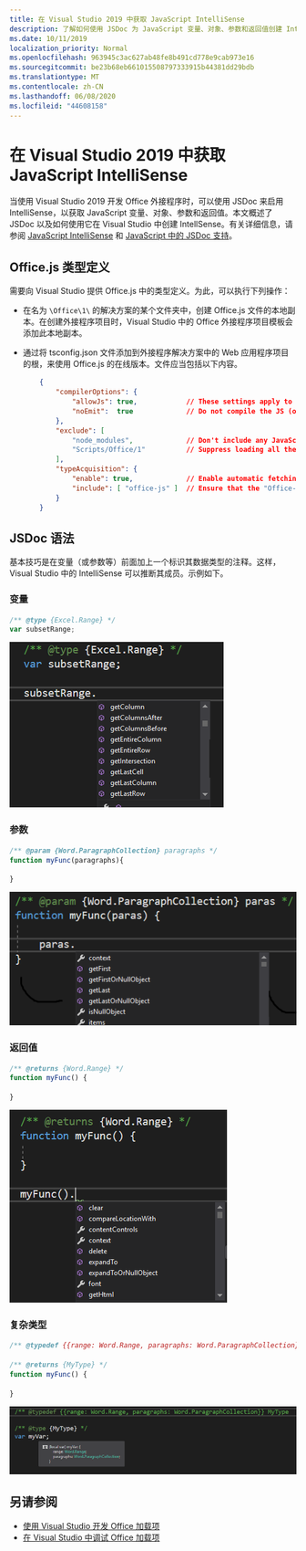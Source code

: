 ```yaml
---
title: 在 Visual Studio 2019 中获取 JavaScript IntelliSense
description: 了解如何使用 JSDoc 为 JavaScript 变量、对象、参数和返回值创建 IntelliSense。
ms.date: 10/11/2019
localization_priority: Normal
ms.openlocfilehash: 963945c3ac627ab48fe8b491cd778e9cab973e16
ms.sourcegitcommit: be23b68eb661015508797333915b44381dd29bdb
ms.translationtype: MT
ms.contentlocale: zh-CN
ms.lasthandoff: 06/08/2020
ms.locfileid: "44608158"
---
```

# <a name="get-javascript-intellisense-in-visual-studio-2019"></a>在 Visual Studio 2019 中获取 JavaScript IntelliSense

当使用 Visual Studio 2019 开发 Office 外接程序时，可以使用 JSDoc 来启用 IntelliSense，以获取 JavaScript 变量、对象、参数和返回值。本文概述了 JSDoc 以及如何使用它在 Visual Studio 中创建 IntellSense。有关详细信息，请参阅 [JavaScript IntelliSense](/visualstudio/ide/javascript-intellisense) 和 [JavaScript 中的 JSDoc 支持](https://github.com/Microsoft/TypeScript/wiki/JsDoc-support-in-JavaScript)。 

## <a name="officejs-type-definitions"></a>Office.js 类型定义

需要向 Visual Studio 提供 Office.js 中的类型定义。为此，可以执行下列操作：

- 在名为 `\Office\1\` 的解决方案的某个文件夹中，创建 Office.js 文件的本地副本。在创建外接程序项目时，Visual Studio 中的 Office 外接程序项目模板会添加此本地副本。 
- 通过将 tsconfig.json 文件添加到外接程序解决方案中的 Web 应用程序项目的根，来使用 Office.js 的在线版本。文件应当包括以下内容。

    ```json
        {
            "compilerOptions": {
                "allowJs": true,            // These settings apply to JavaScript files also.
                "noEmit":  true             // Do not compile the JS (or TS) files in this project.
            },
            "exclude": [
                "node_modules",             // Don't include any JavaScript found under "node_modules".
                "Scripts/Office/1"          // Suppress loading all the JavaScript files from the Office NuGet package.
            ],
            "typeAcquisition": {
                "enable": true,             // Enable automatic fetching of type definitions for detected JavaScript libraries.
                "include": [ "office-js" ]  // Ensure that the "Office-js" type definition is fetched.
            }
        }
    ```

## <a name="jsdoc-syntax"></a>JSDoc 语法

基本技巧是在变量（或参数等）前面加上一个标识其数据类型的注释。这样，Visual Studio 中的 IntelliSense 可以推断其成员。示例如下。

### <a name="variable"></a>变量

```js
/** @type {Excel.Range} */
var subsetRange;
```
![变量的 Intellisense](../images/intellisense-vs17-var.png)

### <a name="parameter"></a>参数

```js
/** @param {Word.ParagraphCollection} paragraphs */
function myFunc(paragraphs){

}
```
![参数的 Intellisense](../images/intellisense-vs17-param.png)

### <a name="return-value"></a>返回值

```js
/** @returns {Word.Range} */
function myFunc() {

}
```
![返回值的 IntelliSense](../images/intellisense-vs17-return.png)

### <a name="complex-types"></a>复杂类型

```js
/** @typedef {{range: Word.Range, paragraphs: Word.ParagraphCollection}} MyType

/** @returns {MyType} */
function myFunc() {

}
```
![对复杂类型使用 Intellisense](../images/intellisense-vs17-complex-type.png)

## <a name="see-also"></a>另请参阅

- [使用 Visual Studio 开发 Office 加载项](develop-add-ins-visual-studio.md)
- [在 Visual Studio 中调试 Office 加载项](debug-office-add-ins-in-visual-studio.md)
